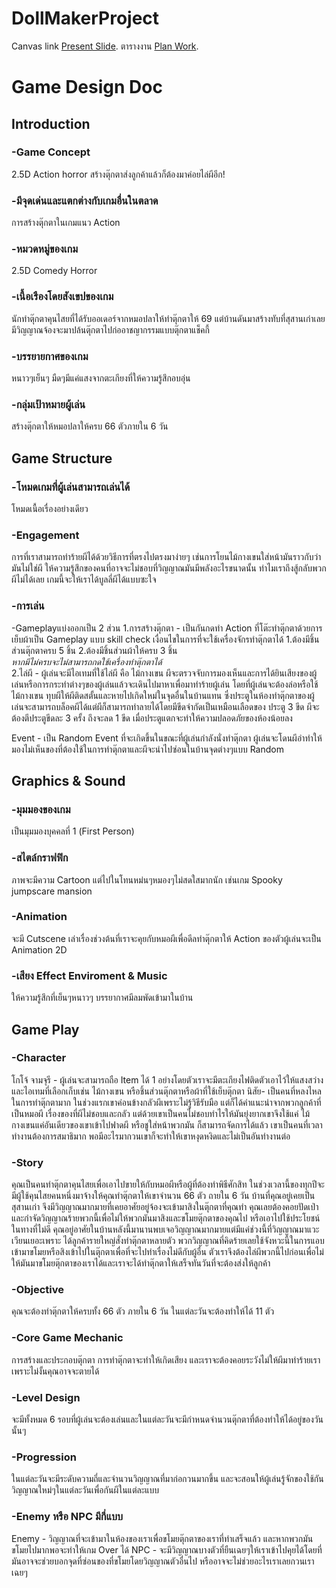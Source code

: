 # DollMakerProject


Canvas link [Present Slide](https://www.canva.com/design/DAFtArTWi1c/c9ytBSd-RjjXn-7kVb6Drg/edit).
ตารางงาน [Plan Work](https://docs.google.com/spreadsheets/d/1hgN81cO__76_1bTk-sFhRkZlBrURaWD6x2bH2btdZRY/edit#gid=0).

# Game Design Doc 
## Introduction 


### -Game Concept 

 2.5D Action horror สร้างตุ๊กตาส่งลูกค้าแล้วก็ต้องมาค่อยไล่ผีอีก! 
 
### -มีจุดเด่นและแตกต่างกับเกมอื่นในตลาด 

 การสร้างตุ๊กตาในเกมแนว Action 
 
### -หมวดหมู่ของเกม 

 2.5D Comedy Horror 
 
### -เนื้อเรืองโดยสังเขปของเกม 

 นักทำตุ๊กตาคุนไสยที่ได้รับออเดอร์จากหมอปลาให้ทำตุ๊กตาให้ 69 แต่บ้านดันมาสร้างทับที่สุสานเก่าเลยมีวิญญาณจ้องจะมาปล้นตุ๊กตาไปก่ออาชญากรรมแบบตุ๊กตาแช็คกี้ 
 
### -บรรยายกาศของเกม 

 หนาวๆเย็นๆ มืดๆมีแค่แสงจากตะเกียงที่ให้ความรู้สึกอบอุ่น 
 
### -กลุ่มเป้าหมายผู้เล่น 

 สร้างตุ๊กตาให้หมอปลาให้ครบ 66 ตัวภายใน 6 วัน 




 
## Game Structure 

### -โหมดเกมที่ผู้เล่นสามารถเล่นได้ 

 โหมดเนื้อเรื่องอย่างเดียว
    
### -Engagement  

 การที่เราสามารถทำร้ายผีได้ด้วยวิธีการที่ตรงไปตรงมาง่ายๆ เช่นการโยนไม้กางเขนใส่หน้ามันราวกับว่ามันไม่ใช่ผี ให้ความรู้สึกของคนที่อาจจะไม่ชอบที่วิญญาณมันมีพลังอะไรขนาดนั้น ทำไมเราถึงสู้กลับพวกผีไม่ได้เลย เกมนี้จะให้เราได้บูลลี่ผีได้แบบซะใจ

### -การเล่น 

 -Gameplayแบ่งออกเป็น 2 ส่วน
	1.การสร้างตุ๊กตา - เป็นกันกดทำ Action ที่โต๊ะทำตุ๊กตาด้วยการเย็บผ้าเป็น Gameplay แบบ skill check 
		เงื่อนไขในการที่จะใช้เครื่องจักรทำตุ๊กตาได้
           	1.ต้องมีชิ้นส่วนตุ๊กตาครบ 5 ชิ้น
           	2.ต้องมีชิ้นส่วนผ้าให้ครบ 3 ชิ้น                 
		*หากมีไม่ครบจะไม่สามารถกดใช้เครื่องทำตุ๊กตาได้*     
	2.ไล่ผี - ผู้เล่นจะมีไอเทมที่ใช้ไล่ผี คือ ไม้กางเขน ผีจะตรวจจับการมองเห็นและการได้ยินเสียงของผู้เล่นหรือการกระทำต่างๆของผู้เล่นแล้วจะเดินไปมาหาเพื่อมาทำร้ายผู้เล่น 
	โดยที่ผู้เล่นจะต้องล่อหรือใช้ไม้กางเขน ทุบผีให้ผีติดสตั้นและหายไปเกิดใหม่ในจุดอื่นในบ้านแทน ซึ่งประตูในห้องทำตุ๊กตาของผู้เล่นจะสามารถบล็อคผีได้แต่ผีก็สามารถทำลายได้โดยมีขีดจำกัดเป็นเหมือนเลือดของ 
 	ประตู 3 ขีด ผีจะต้องตีประตูขีดละ 3 ครั้ง ถึงจะลด 1 ขีด เมื่อประตูแตกจะทำให้ความปลอดภัยของห้องน้อยลง

  Event - เป็น Random Event ที่จะเกิดขึ้นในขณะที่ผู้เล่นกำลังนั่งทำตุ๊กตา ผู้เล่นจะโดนผีอำทำให้มองไม่เห็นของที่ต้องใช้ในการทำตุ๊กตาและผีจะนำไปซ่อนในบ้านจุดต่างๆแบบ Random




 
## Graphics & Sound 

### -มุมมองของเกม 

 เป็นมุมมองบุคคลที่ 1 (First Person)
   
### -สไตล์กราฟฟิก  

 ภาพจะมีความ Cartoon แต่ไปในโทนหม่นๆหมองๆไม่สดใสมากนัก เช่นเกม Spooky jumpscare mansion
 
### -Animation  

 จะมี Cutscene เล่าเรื่องช่วงต้นที่เราจะคุยกับหมอผีเพื่อดีลทำตุ๊กตาให้ Action ของตัวผู้เล่นจะเป็น Animation 2D
 
### -เสียง Effect Enviroment & Music 

 ให้ความรู้สึกที่เย็นๆหนาวๆ บรรยากาศมีลมพัดเข้ามาในบ้าน
 



  
## Game Play  

### -Character  

 โกโจ้ จามจุรี - ผู้เล่นจะสามารถถือ Item ได้ 1 อย่างโดยตัวเราจะมีตะเกียงไฟติดตัวเอาไว้ให้แสงสว่าง และไอเทมที่เลือกเก็บเช่น ไม้กางเขน หรือชิ้นส่วนตุ๊กตาหรือผ้าที่ใช้เย็บตุ๊กตา
 นิสัย- เป็นคนที่หลงไหลในการทำตุ๊กตามาก ในช่วงแรกเขาค่อนข้างกลัวผีเพราะไม่รู้วิธีรับมือ แต่ก็ได้คำแนะนำจากพวกลูกค้าที่เป็นหมอผี 
 เรื่องของที่ผีไม่ชอบและกลัว แต่ด้วยเขาเป็นคนไม่ชอบทำไรให้มันยุ่งยากเขาจึงใช้แค่ ไม้กางเขนแค่อันเดียวของเขาเข้าไปฟาดผี หรือชูใส่หน้าพวกมัน ก็สามารถจัดการได้แล้ว 
 เขาเป็นคนที่เวลาทำงานต้องการสมาธิมาก พอมีอะไรมากวนเขาก็จะทำให้เขาหงุดหงิดและไม่เป็นอันทำงานต่อ

### -Story  

 คุณเป็นคนทำตุ๊กตาคุนไสยเพื่อเอาไปขายให้กับหมอผีหรือผู้ที่ต้องทำพิธีศักสิท ในช่วงเวลานี้ของทุกปีจะมีผู้ใช้คุนไสยคนหนึ่งมาจ้างให้คุณทำตุ๊กตาให้เขาจำนวน 66 ตัว ถายใน 6 วัน บ้านที่คุณอยู่เคยเป็นสุสานเก่า จึงมีวิญญาณมากมายที่เคยอาศัยอยู่จ้องจะเข้ามาสิงในตุ๊กตาที่คุณทำ คุณเลยต้องคอยปัดเป่าและกำจัดวิญญาณร้ายพวกนี้เพื่อไม่ให้พวกมันมาสิงและขโมยตุ๊กตาของคุณไป หรือเอาไปใช้ประโยชน์ในทางที่ไม่ดี คุณอยู่อาศัยในบ้านหลังนี้มานานพบเจอวิญญาณมากมายแต่มีแค่ช่วงนี้ที่วิญญาณมาแวะเวียนเยอะเพราะ ได้ลูกค้ารายใหญ่สั่งทำตุ๊กตาหลายตัว พวกวิญญาณที่คิดร้ายเลยใช้จังหวะนี้ในการแอบเข้ามาขโมยหรือสิงเข้าไปในตุ๊กตาเพื่อที่จะไปทำเรื่องไม่ดีกับผู้อื่น ตัวเราจึงต้องไล่ผีพวกนี้ไปก่อนเพื่อไม่ให้มันมาขโมยตุ๊กตาของเราได้และเราจะได้ทำตุ๊กตาให้เสร็จทันวันที่จะต้องส่งให้ลูกค้า
 
### -Objective  

 คุณจะต้องทำตุ๊กตาให้ครบทั้ง 66 ตัว ภายใน 6 วัน ในแต่ละวันจะต้องทำให้ได้ 11 ตัว
  
### -Core Game Mechanic  

 การสร้างและประกอบตุ๊กตา การทำตุ๊กตาจะทำให้เกิดเสียง และเราจะต้องคอยระวังไม่ให้ผีมาทำร้ายเรา เพราะไม่งั้นคุณอาจจะตายได้

### -Level Design  

 จะมีทั้งหมด 6 รอบที่ผู้เล่นจะต้องเล่นและในแต่ละวันจะมีกำหนดจำนวนตุ๊กตาที่ต้องทำให้ได้อยู่ของวันนั้นๆ
 
### -Progression  

 ในแต่ละวันจะมีระดับความถี่และจำนวนวิญญาณที่มาก่อกวนมากขึ้น และจะสอนให้ผู้เล่นรู้จักของใช้กันวิญญาณใหม่ๆในแต่ละวันเพื่อกันผีในแต่ละแบบ

### -Enemy หรือ NPC มีกี่แบบ  

 Enemy - วิญญาณที่จะเข้ามาในห้องของเราเพื่อขโมยตุ๊กตาของเราที่ทำเสร็จแล้ว และหากพวกมันขโมยไปมากพอจะทำให้เกม Over ได้
 NPC - จะมีวิญญาณบางตัวที่ยืนเฉยๆให้เราเข้าไปคุยได้โดยที่มันอาจจะช่วยบอกจุดที่ซ่อนของที่ขโมยโดยวิญญาณตัวอื่นไป หรืออาจจะไม่ช่วยอะไรเราเลยกวนเราเฉยๆ 
 	
 
 

